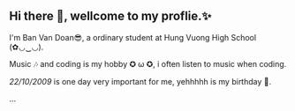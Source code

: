 ## Hi there 👋, wellcome to my proflie.✨

I'm Ban Van Doan😎, a ordinary student at Hung Vuong High School (✿◡‿◡).

Music 🎶 and coding is my hobby ✪ ω ✪, i often listen to music when coding.

_22/10/2009_ is one day very important for me, yehhhhh is my birthday 🎂.

...
